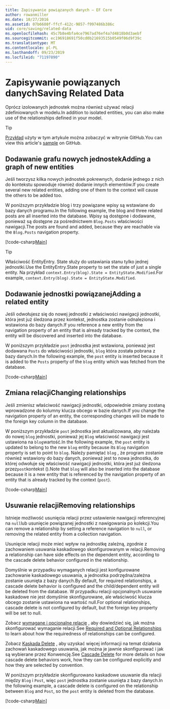 ```yaml
---
title: Zapisywanie powiązanych danych — EF Core
author: rowanmiller
ms.date: 10/27/2016
ms.assetid: 07b6680f-ffcf-412c-9857-f997486b386c
uid: core/saving/related-data
ms.openlocfilehash: 45c7b8e4bfa4ce7967ad76ef4a7d4818b0d3aebf
ms.sourcegitcommit: ec196918691f50cd0b21693515b0549f06d9f39c
ms.translationtype: MT
ms.contentlocale: pl-PL
ms.lasthandoff: 09/23/2019
ms.locfileid: "71197890"
---
```

# <a name="saving-related-data"></a><span data-ttu-id="2d793-102">Zapisywanie powiązanych danych</span><span class="sxs-lookup"><span data-stu-id="2d793-102">Saving Related Data</span></span>

<span data-ttu-id="2d793-103">Oprócz izolowanych jednostek można również używać relacji zdefiniowanych w modelu.</span><span class="sxs-lookup"><span data-stu-id="2d793-103">In addition to isolated entities, you can also make use of the relationships defined in your model.</span></span>

> [!TIP]  
> <span data-ttu-id="2d793-104">[Przykład](https://github.com/aspnet/EntityFramework.Docs/tree/master/samples/core/Saving/RelatedData/) użyty w tym artykule można zobaczyć w witrynie GitHub.</span><span class="sxs-lookup"><span data-stu-id="2d793-104">You can view this article's [sample](https://github.com/aspnet/EntityFramework.Docs/tree/master/samples/core/Saving/RelatedData/) on GitHub.</span></span>

## <a name="adding-a-graph-of-new-entities"></a><span data-ttu-id="2d793-105">Dodawanie grafu nowych jednostek</span><span class="sxs-lookup"><span data-stu-id="2d793-105">Adding a graph of new entities</span></span>

<span data-ttu-id="2d793-106">Jeśli tworzysz kilka nowych jednostek pokrewnych, dodanie jednego z nich do kontekstu spowoduje również dodanie innych elementów.</span><span class="sxs-lookup"><span data-stu-id="2d793-106">If you create several new related entities, adding one of them to the context will cause the others to be added too.</span></span>

<span data-ttu-id="2d793-107">W poniższym przykładzie blog i trzy powiązane wpisy są wstawiane do bazy danych programu.</span><span class="sxs-lookup"><span data-stu-id="2d793-107">In the following example, the blog and three related posts are all inserted into the database.</span></span> <span data-ttu-id="2d793-108">Wpisy są dostępne i dodawane, ponieważ są dostępne za pośrednictwem `Blog.Posts` właściwości nawigacji.</span><span class="sxs-lookup"><span data-stu-id="2d793-108">The posts are found and added, because they are reachable via the `Blog.Posts` navigation property.</span></span>

[!code-csharp[Main](../../../samples/core/Saving/RelatedData/Sample.cs#AddingGraphOfEntities)]

> [!TIP]  
> <span data-ttu-id="2d793-109">Właściwość EntityEntry. State służy do ustawiania stanu tylko jednej jednostki.</span><span class="sxs-lookup"><span data-stu-id="2d793-109">Use the EntityEntry.State property to set the state of just a single entity.</span></span> <span data-ttu-id="2d793-110">Na przykład `context.Entry(blog).State = EntityState.Modified`.</span><span class="sxs-lookup"><span data-stu-id="2d793-110">For example, `context.Entry(blog).State = EntityState.Modified`.</span></span>

## <a name="adding-a-related-entity"></a><span data-ttu-id="2d793-111">Dodawanie jednostki powiązanej</span><span class="sxs-lookup"><span data-stu-id="2d793-111">Adding a related entity</span></span>

<span data-ttu-id="2d793-112">Jeśli odwołujesz się do nowej jednostki z właściwości nawigacji jednostki, która jest już śledzona przez kontekst, jednostka zostanie odnaleziona i wstawiona do bazy danych.</span><span class="sxs-lookup"><span data-stu-id="2d793-112">If you reference a new entity from the navigation property of an entity that is already tracked by the context, the entity will be discovered and inserted into the database.</span></span>

<span data-ttu-id="2d793-113">W poniższym przykładzie `post` jednostka jest wstawiona, ponieważ jest dodawana `Posts` do właściwości jednostki, `blog` która została pobrana z bazy danych.</span><span class="sxs-lookup"><span data-stu-id="2d793-113">In the following example, the `post` entity is inserted because it is added to the `Posts` property of the `blog` entity which was fetched from the database.</span></span>

[!code-csharp[Main](../../../samples/core/Saving/RelatedData/Sample.cs#AddingRelatedEntity)]

## <a name="changing-relationships"></a><span data-ttu-id="2d793-114">Zmiana relacji</span><span class="sxs-lookup"><span data-stu-id="2d793-114">Changing relationships</span></span>

<span data-ttu-id="2d793-115">Jeśli zmienisz właściwość nawigacji jednostki, odpowiednie zmiany zostaną wprowadzone do kolumny klucza obcego w bazie danych.</span><span class="sxs-lookup"><span data-stu-id="2d793-115">If you change the navigation property of an entity, the corresponding changes will be made to the foreign key column in the database.</span></span>

<span data-ttu-id="2d793-116">W poniższym przykładzie `post` jednostka jest aktualizowana, aby należała do nowej `blog` jednostki, ponieważ jej `Blog` właściwość nawigacji jest ustawiona na `blog`wartość.</span><span class="sxs-lookup"><span data-stu-id="2d793-116">In the following example, the `post` entity is updated to belong to the new `blog` entity because its `Blog` navigation property is set to point to `blog`.</span></span> <span data-ttu-id="2d793-117">Należy pamiętać `blog` , że program zostanie również wstawiony do bazy danych, ponieważ jest to nowa jednostka, do której odwołuje się właściwość nawigacji jednostki, która jest już śledzona przez`post`kontekst ().</span><span class="sxs-lookup"><span data-stu-id="2d793-117">Note that `blog` will also be inserted into the database because it is a new entity that is referenced by the navigation property of an entity that is already tracked by the context (`post`).</span></span>

[!code-csharp[Main](../../../samples/core/Saving/RelatedData/Sample.cs#ChangingRelationships)]

## <a name="removing-relationships"></a><span data-ttu-id="2d793-118">Usuwanie relacji</span><span class="sxs-lookup"><span data-stu-id="2d793-118">Removing relationships</span></span>

<span data-ttu-id="2d793-119">Istnieje możliwość usunięcia relacji przez ustawienie nawigacji referencyjnej na `null`lub usunięcie powiązanej jednostki z nawigowania po kolekcji.</span><span class="sxs-lookup"><span data-stu-id="2d793-119">You can remove a relationship by setting a reference navigation to `null`, or removing the related entity from a collection navigation.</span></span>

<span data-ttu-id="2d793-120">Usunięcie relacji może mieć wpływ na jednostkę zależną, zgodnie z zachowaniem usuwania kaskadowego skonfigurowanym w relacji.</span><span class="sxs-lookup"><span data-stu-id="2d793-120">Removing a relationship can have side effects on the dependent entity, according to the cascade delete behavior configured in the relationship.</span></span>

<span data-ttu-id="2d793-121">Domyślnie w przypadku wymaganych relacji jest konfigurowane zachowanie kaskadowego usuwania, a jednostka podrzędna/zależna zostanie usunięta z bazy danych.</span><span class="sxs-lookup"><span data-stu-id="2d793-121">By default, for required relationships, a cascade delete behavior is configured and the child/dependent entity will be deleted from the database.</span></span> <span data-ttu-id="2d793-122">W przypadku relacji opcjonalnych usuwanie kaskadowe nie jest domyślnie skonfigurowane, ale właściwość klucza obcego zostanie ustawiona na wartość null.</span><span class="sxs-lookup"><span data-stu-id="2d793-122">For optional relationships, cascade delete is not configured by default, but the foreign key property will be set to null.</span></span>

<span data-ttu-id="2d793-123">Zobacz [wymagane i opcjonalne relacje](../modeling/relationships.md#required-and-optional-relationships) , aby dowiedzieć się, jak można skonfigurować wymaganie relacji.</span><span class="sxs-lookup"><span data-stu-id="2d793-123">See [Required and Optional Relationships](../modeling/relationships.md#required-and-optional-relationships) to learn about how the requiredness of relationships can be configured.</span></span>

<span data-ttu-id="2d793-124">Zobacz [Kaskada Delete](cascade-delete.md) , aby uzyskać więcej informacji na temat działania zachowań kaskadowego usuwania, jak można je jawnie skonfigurować i jak są wybierane przez Konwencję.</span><span class="sxs-lookup"><span data-stu-id="2d793-124">See [Cascade Delete](cascade-delete.md) for more details on how cascade delete behaviors work, how they can be configured explicitly and  how they are selected by convention.</span></span>

<span data-ttu-id="2d793-125">W poniższym przykładzie skonfigurowano kaskadowe usuwanie dla relacji między `Blog` i `Post`, więc `post` jednostka zostanie usunięta z bazy danych.</span><span class="sxs-lookup"><span data-stu-id="2d793-125">In the following example, a cascade delete is configured on the relationship between `Blog` and `Post`, so the `post` entity is deleted from the database.</span></span>

[!code-csharp[Main](../../../samples/core/Saving/RelatedData/Sample.cs#RemovingRelationships)]
